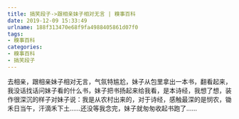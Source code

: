 ```yaml
---
title: 搞笑段子->跟相亲妹子相对无言 | 糗事百科
date: 2019-12-09 15:33:49
urlname: 188f313470e68f9fa4988405861d07f0
tags: 
- 糗事百科
categories:
- 糗事百科
- 搞笑段子
---
```

去相亲，跟相亲妹子相对无言，气氛特尴尬，妹子从包里拿出一本书，翻看起来，我没话找话问妹子看的什么书，妹子把书扬起来给我看，是本诗经，我想了想，装作很深沉的样子对妹子说：我是从农村出来的，对于诗经，感触最深的是悯农，锄禾日当午，汗滴禾下土……还没等我念完，妹子就匆匆收起书跑了……


